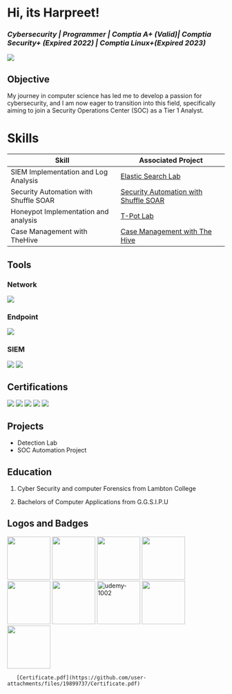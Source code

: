 # Hi, its Harpreet!
<h3><i>Cybersecurity | Programmer | Comptia A+ (Valid)| Comptia Security+ (Expired 2022) | Comptia Linux+(Expired 2023)</i></h3>

<a href="www.linkedin.com/in/harpreet-kaur108"><img src="https://img.shields.io/badge/-LinkedIn-0072b1?&style=for-the-badge&logo=linkedin&logoColor=white" /></a>

## Objective

My journey in computer science has led me to develop a passion for cybersecurity, and I am now eager to transition into this field, specifically aiming to join a Security Operations Center (SOC) as a Tier 1 Analyst.

# Skills

| Skill                                         | Associated Project         |
|-----------------------------------------------|----------------------------|
| SIEM Implementation and Log Analysis          | <a href="https://github.com/preet801/ELK-STACK.git">Elastic Search Lab</a>|
| Security Automation with Shuffle SOAR         | <a href="https://github.com/preet801/SOC-AUTOMATION-PROJECT.git">Security Automation with Shuffle SOAR</a>|
| Honeypot Implementation and analysis          | <a href="https://github.com/preet801/TPOT-LAB.git">T-Pot Lab</a>|
| Case Management with TheHive                  | <a href="https://github.com/preet801/SOC-AUTOMATION-PROJECT.git">Case Management with The Hive</a>||



## Tools

### Network
<div>
    <img src="https://img.shields.io/badge/-Wireshark-1679A7?&style=for-the-badge&logo=Wireshark&logoColor=white" />

### Endpoint
<div>
    <img src="https://img.shields.io/badge/-Microsoft_Defender_for_Endpoint-00A4EF?&style=for-the-badge&logo=Microsoft&logoColor=white" />
</div>

### SIEM
<div>
    <img src="https://img.shields.io/badge/-Splunk-000000?&style=for-the-badge&logo=Splunk&logoColor=white" />
    <img src="https://img.shields.io/badge/-Elastic-005571?&style=for-the-badge&logo=Elastic&logoColor=white" />
</div>

## Certifications
<div>
<img src="https://img.shields.io/badge/-Security%2B-FF0000?&style=for-the-badge&logo=CompTIA&logoColor=white" />
<img src="https://img.shields.io/badge/-A%2B-4D4D4D?&style=for-the-badge&logo=CompTIA&logoColor=white" />
<img src="https://img.shields.io/badge/-Splunk-000000?&style=for-the-badge&logo=Splunk&logoColor=white" />
<img src="https://img.shields.io/badge/-CSSS-0000FF?&style=for-the-badge&logoColor=white" />
<img src="https://img.shields.io/badge/-Linux%2B-0A66A3?&style=for-the-badge&logo=Linux&logoColor=white" />
</div>

## Projects
- Detection Lab
- SOC Automation Project


## Education

1. Cyber Security and computer Forensics from Lambton College

2. Bachelors of Computer Applications from G.G.S.I.P.U


## Logos and Badges
<div>
    <img width="100" src="https://github.com/user-attachments/files/19814609/CompTIA.A%2B.ce.certificate.pdf"/>
    <img width="100" src="https://github.com/user-attachments/assets/66741ee4-593c-4599-90f0-9c465e070165"/>
    <img width="100" src="https://github.com/user-attachments/assets/2dcedc67-73b9-476f-9a27-881a6034a90b"/>
    <img width="100" src="https://github.com/user-attachments/assets/b232cdc3-5e38-4915-a582-c652073ccd37"/>
    <img width="100" src="https://github.com/user-attachments/assets/b0a80358-39d1-48af-af20-a34a2966912c"/>
    <img width="100" src="https://github.com/user-attachments/files/19816217/CertificateOfCompletion_IT.Help.Desk.for.Beginners-2.pdf"/>
    <img width="100" alt="udemy-1002" src="https://github.com/user-attachments/assets/9aaee355-f265-4cfb-99a8-c384d833d481"/>
    <img width ="100" src="https://github.com/user-attachments/files/19823082/CompTIA.Security%2B.ce.certificate.pdf"/>
    <img width="100" src="https://github.com/user-attachments/files/19899737/Certificate.pdf"/> 
</div>




       [Certificate.pdf](https://github.com/user-attachments/files/19899737/Certificate.pdf)

